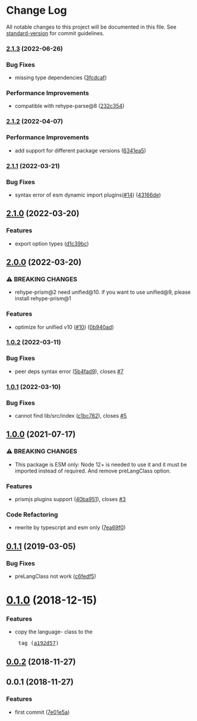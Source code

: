 # Change Log

All notable changes to this project will be documented in this file. See [standard-version](https://github.com/conventional-changelog/standard-version) for commit guidelines.

<a name="0.1.1"></a>
### [2.1.3](https://www.github.com/Val-istar-Guo/rehype-prism/compare/v2.1.2...v2.1.3) (2022-06-26)


### Bug Fixes

* missing type dependencies ([3fcdcaf](https://www.github.com/Val-istar-Guo/rehype-prism/commit/3fcdcafe6b9b99cc9f65f02d5d10fd2754fea256))


### Performance Improvements

* compatible with rehype-parse@8 ([232c354](https://www.github.com/Val-istar-Guo/rehype-prism/commit/232c35434e126ffc78ab30e36db9db67be7f1b2e))

### [2.1.2](https://www.github.com/Val-istar-Guo/rehype-prism/compare/v2.1.1...v2.1.2) (2022-04-07)


### Performance Improvements

* add support for different package versions ([6341ea5](https://www.github.com/Val-istar-Guo/rehype-prism/commit/6341ea546ba2d32069725b3424267ebd4c95d700))

### [2.1.1](https://www.github.com/Val-istar-Guo/rehype-prism/compare/v2.1.0...v2.1.1) (2022-03-21)


### Bug Fixes

* syntax error of esm dynamic import plugins([#14](https://www.github.com/Val-istar-Guo/rehype-prism/issues/14)) ([43166de](https://www.github.com/Val-istar-Guo/rehype-prism/commit/43166de3bf5fbf50b3b633e5a5200f9c5f7909ea))

## [2.1.0](https://www.github.com/Val-istar-Guo/rehype-prism/compare/v2.0.0...v2.1.0) (2022-03-20)


### Features

* export option types ([d1c39bc](https://www.github.com/Val-istar-Guo/rehype-prism/commit/d1c39bc5d2a1dba0cc8ec49c0dbbb9c4197b0465))

## [2.0.0](https://www.github.com/Val-istar-Guo/rehype-prism/compare/v1.0.2...v2.0.0) (2022-03-20)


### ⚠ BREAKING CHANGES

* rehype-prism@2 need unified@10. if you want to use unified@9, please install rehype-prism@1

### Features

* optimize for unified v10 ([#10](https://www.github.com/Val-istar-Guo/rehype-prism/issues/10)) ([0b940ad](https://www.github.com/Val-istar-Guo/rehype-prism/commit/0b940add9985e824764691490e092e85d9a2da33))

### [1.0.2](https://www.github.com/Val-istar-Guo/rehype-prism/compare/v1.0.1...v1.0.2) (2022-03-11)


### Bug Fixes

* peer deps syntax error ([5b4fad9](https://www.github.com/Val-istar-Guo/rehype-prism/commit/5b4fad9eaed11ad2b4dbabfbd244f80c8b8cfbe8)), closes [#7](https://www.github.com/Val-istar-Guo/rehype-prism/issues/7)

### [1.0.1](https://www.github.com/Val-istar-Guo/rehype-prism/compare/v1.0.0...v1.0.1) (2022-03-10)


### Bug Fixes

* cannot find lib/src/index ([c1bc782](https://www.github.com/Val-istar-Guo/rehype-prism/commit/c1bc782ff3beb4bc6a8c734b427e93908933a4ce)), closes [#5](https://www.github.com/Val-istar-Guo/rehype-prism/issues/5)

## [1.0.0](https://www.github.com/Val-istar-Guo/rehype-prism/compare/v0.1.1...v1.0.0) (2021-07-17)


### ⚠ BREAKING CHANGES

* This package is ESM only: Node 12+ is needed to use it and it must be imported instead of required. And remove preLangClass option.

### Features

* prismjs plugins support ([40ba951](https://www.github.com/Val-istar-Guo/rehype-prism/commit/40ba951e8ab5206dffcb28b65f119df14ee5c58d)), closes [#3](https://www.github.com/Val-istar-Guo/rehype-prism/issues/3)


### Code Refactoring

* rewrite by typescript and esm only ([7ea69f0](https://www.github.com/Val-istar-Guo/rehype-prism/commit/7ea69f0ef984b3c569ef9cf5356f0324a91b3c0a))

## [0.1.1](https://github.com/Val-istar-Guo/rehype-prism/compare/v0.1.0...v0.1.1) (2019-03-05)


### Bug Fixes

* preLangClass not work ([c6fedf5](https://github.com/Val-istar-Guo/rehype-prism/commit/c6fedf5))



<a name="0.1.0"></a>
# [0.1.0](https://github.com/Val-istar-Guo/rehype-prism/compare/v0.0.2...v0.1.0) (2018-12-15)


### Features

* copy the language- class to the <pre> tag ([a192d57](https://github.com/Val-istar-Guo/rehype-prism/commit/a192d57))



<a name="0.0.2"></a>
## [0.0.2](https://github.com/Val-istar-Guo/rehype-prism/compare/v0.0.1...v0.0.2) (2018-11-27)



<a name="0.0.1"></a>
## 0.0.1 (2018-11-27)


### Features

* first commit ([7e01e5a](https://github.com/Val-istar-Guo/rehype-prism/commit/7e01e5a))
